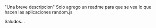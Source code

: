 "Una breve descripcion"
Solo agrego un readme para que se vea 
lo que hacen las aplicaciones random.js

Saludos...
